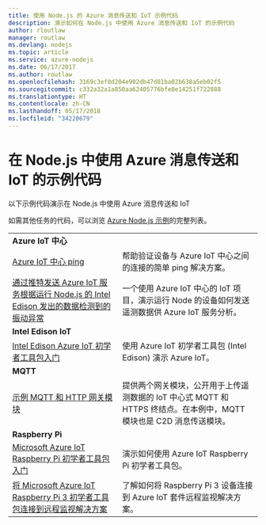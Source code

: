 ```yaml
---
title: 使用 Node.js 的 Azure 消息传送和 IoT 示例代码
description: 演示如何在 Node.js 中使用 Azure 消息传送和 IoT 的示例代码
author: rloutlaw
manager: routlaw
ms.devlang: nodejs
ms.topic: article
ms.service: azure-nodejs
ms.date: 06/17/2017
ms.author: routlaw
ms.openlocfilehash: 3169c3ef0d204e902db47d81ba02b638a5eb02f5
ms.sourcegitcommit: c332a32a1a850aa62405776bfe0e14251f722888
ms.translationtype: HT
ms.contentlocale: zh-CN
ms.lasthandoff: 05/17/2018
ms.locfileid: "34220679"
---
```

# <a name="sample-code-for-using-azure-messaging-and-iot-with-nodejs"></a>在 Node.js 中使用 Azure 消息传送和 IoT 的示例代码

以下示例代码演示在 Node.js 中使用 Azure 消息传送和 IoT

如需其他任务的代码，可以浏览 [Azure Node.js 示例](https://azure.microsoft.com/resources/samples/?term=nodejs)的完整列表。

| | |
|---|---|
| **Azure IoT 中心** ||
| [Azure IoT 中心 ping](https://github.com/Azure-Samples/iot-hub-node-ping) | 帮助验证设备与 Azure IoT 中心之间的连接的简单 ping 解决方案。 |
| [通过推特发送 Azure IoT 服务根据运行 Node.js 的 Intel Edison 发出的数据检测到的振动异常](https://azure.microsoft.com/resources/samples/iot-hub-nodejs-intel-edison-vibration-anomaly-detection/) | 一个使用 Azure IoT 中心的 IoT 项目，演示运行 Node 的设备如何发送遥测数据供 Azure IoT 服务分析。 |
| **Intel Edison IoT** ||
| [Intel Edison Azure IoT 初学者工具包入门](https://github.com/Azure-Samples/iot-hub-node-intel-edison-getstartedkit) | 使用 Azure IoT 初学者工具包 (Intel Edison) 演示 Azure IoT。 |
| **MQTT** ||
| [示例 MQTT 和 HTTP 网关模块](https://github.com/Azure-Samples/iot-gateway-mqtt-http) | 提供两个网关模块，公开用于上传遥测数据的 IoT 中心式 MQTT 和 HTTPS 终结点。在本例中，MQTT 模块也是 C2D 消息传送模块。 |
| **Raspberry Pi** ||
| [Microsoft Azure IoT Raspberry Pi 初学者工具包入门](https://github.com/Azure-Samples/iot-hub-node-raspberrypi-getting-started) | 演示如何使用 Azure IoT Raspberry Pi 初学者工具包。 |
| [将 Microsoft Azure IoT Raspberry Pi 3 初学者工具包连接到远程监视解决方案](https://azure.microsoft.com/resources/samples/iot-remote-monitoring-node-raspberrypi-getstartedkit/) | 了解如何将 Raspberry Pi 3 设备连接到 Azure IoT 套件远程监视解决方案。 |
